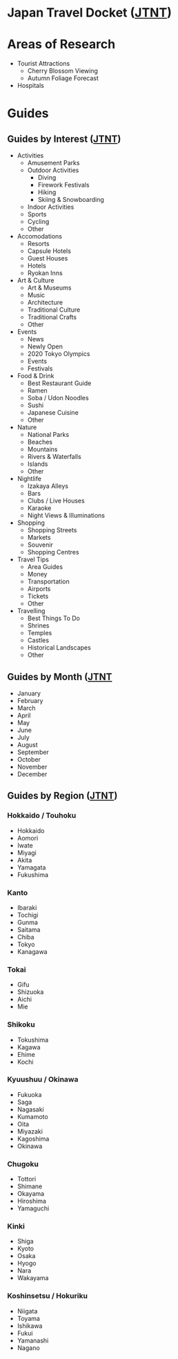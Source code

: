 # Japan Travel Docket ([JTNT](https://japantravel.navitime.com))
# Areas of Research
- Tourist Attractions
	- Cherry Blossom Viewing
	- Autumn Foliage Forecast
- Hospitals

# Guides
## Guides by Interest ([JTNT](japantravel.navitime.com/en/area/jp/interest/all))
- Activities
	- Amusement Parks
	- Outdoor Activities
		- Diving
		- Firework Festivals
		- Hiking
		- Skiing & Snowboarding
	- Indoor Activities
	- Sports
	- Cycling
	- Other
- Accomodations
	- Resorts
	- Capsule Hotels
	- Guest Houses
	- Hotels
	- Ryokan Inns
- Art & Culture
	- Art & Museums
	- Music
	- Architecture
	- Traditional Culture
	- Traditional Crafts
	- Other
- Events
	- News
	- Newly Open
	- 2020 Tokyo Olympics
	- Events
	- Festivals
- Food & Drink
	- Best Restaurant Guide
	- Ramen
	- Soba / Udon Noodles
	- Sushi
	- Japanese Cuisine
	- Other
- Nature
	- National Parks
	- Beaches
	- Mountains
	- Rivers & Waterfalls
	- Islands
	- Other
- Nightlife
	- Izakaya Alleys
	- Bars
	- Clubs / Live Houses
	- Karaoke
	- Night Views & Illuminations
- Shopping
	- Shopping Streets
	- Markets
	- Souvenir
	- Shopping Centres
- Travel Tips
	- Area Guides
	- Money
	- Transportation
	- Airports
	- Tickets
	- Other
- Travelling
	- Best Things To Do
	- Shrines
	- Temples
	- Castles
	- Historical Landscapes
	- Other

## Guides by Month ([JTNT](https://japantravel.navitime.com/en/area/jp/monthly/[month])
- January
- February
- March
- April
- May
- June
- July
- August
- September
- October
- November
- December

## Guides by Region ([JTNT](http://japantravel.navitime.com))
### Hokkaido / Touhoku
- Hokkaido
- Aomori
- Iwate
- Miyagi
- Akita
- Yamagata
- Fukushima

### Kanto
- Ibaraki
- Tochigi
- Gunma
- Saitama
- Chiba
- Tokyo
- Kanagawa

### Tokai
- Gifu
- Shizuoka
- Aichi
- Mie

### Shikoku
- Tokushima
- Kagawa
- Ehime
- Kochi

### Kyuushuu / Okinawa
- Fukuoka
- Saga
- Nagasaki
- Kumamoto
- Oita
- Miyazaki
- Kagoshima
- Okinawa

### Chugoku
- Tottori
- Shimane
- Okayama
- Hiroshima
- Yamaguchi

### Kinki
- Shiga
- Kyoto
- Osaka
- Hyogo
- Nara
- Wakayama

### Koshinsetsu / Hokuriku
- Niigata
- Toyama
- Ishikawa
- Fukui
- Yamanashi
- Nagano
